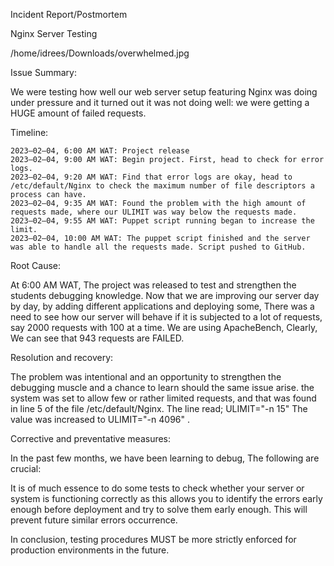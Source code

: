 Incident Report/Postmortem

Nginx Server Testing

/home/idrees/Downloads/overwhelmed.jpg

Issue Summary:

We were testing how well our web server setup featuring Nginx was doing under pressure and it turned out it was not doing well: we were getting a HUGE amount of failed requests.

Timeline:

    2023–02–04, 6:00 AM WAT: Project release
    2023–02–04, 9:00 AM WAT: Begin project. First, head to check for error logs.
    2023–02–04, 9:20 AM WAT: Find that error logs are okay, head to /etc/default/Nginx to check the maximum number of file descriptors a process can have.
    2023–02–04, 9:35 AM WAT: Found the problem with the high amount of requests made, where our ULIMIT was way below the requests made.
    2023–02–04, 9:55 AM WAT: Puppet script running began to increase the limit.
    2023–02–04, 10:00 AM WAT: The puppet script finished and the server was able to handle all the requests made. Script pushed to GitHub.

Root Cause:

At 6:00 AM WAT, The project was released to test and strengthen the students debugging knowledge. Now that we are improving our server day by day, by adding different applications and deploying some, There was a need to see how our server will behave if it is subjected to a lot of requests, say 2000 requests with 100 at a time. We are using ApacheBench, Clearly, We can see that 943 requests are FAILED.

Resolution and recovery:

The problem was intentional and an opportunity to strengthen the debugging muscle and a chance to learn should the same issue arise. the system was set to allow few or rather limited requests, and that was found in line 5 of the file /etc/default/Nginx. The line read; ULIMIT="-n 15" The value was increased to ULIMIT="-n 4096" .

Corrective and preventative measures:

In the past few months, we have been learning to debug, The following are crucial:

It is of much essence to do some tests to check whether your server or system is functioning correctly as this allows you to identify the errors early enough before deployment and try to solve them early enough. This will prevent future similar errors occurrence.

In conclusion, testing procedures MUST be more strictly enforced for production environments in the future.
